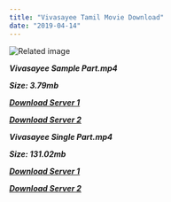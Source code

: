 ```yaml
---
title: "Vivasayee Tamil Movie Download"
date: "2019-04-14"
---
```


![Related image](https://movie-upload.appspot.com/images/datastore?id=6597722601684992)

**_Vivasayee Sample Part.mp4_**

**_Size: 3.79mb_**

**_[Download Server 1](http://b4.wetransfer.vip/files/{fb880f6db0ad663db529f57694c28cccd461c3d4fc624305e324329e3cbfaaa8}20Actor{fb880f6db0ad663db529f57694c28cccd461c3d4fc624305e324329e3cbfaaa8}20Hits{fb880f6db0ad663db529f57694c28cccd461c3d4fc624305e324329e3cbfaaa8}20Collection/M.{fb880f6db0ad663db529f57694c28cccd461c3d4fc624305e324329e3cbfaaa8}20G.{fb880f6db0ad663db529f57694c28cccd461c3d4fc624305e324329e3cbfaaa8}20Ramachandran{fb880f6db0ad663db529f57694c28cccd461c3d4fc624305e324329e3cbfaaa8}20(M.G.R){fb880f6db0ad663db529f57694c28cccd461c3d4fc624305e324329e3cbfaaa8}20Movies{fb880f6db0ad663db529f57694c28cccd461c3d4fc624305e324329e3cbfaaa8}20Collections/Vivasayee{fb880f6db0ad663db529f57694c28cccd461c3d4fc624305e324329e3cbfaaa8}20(1967)/Vivasayee{fb880f6db0ad663db529f57694c28cccd461c3d4fc624305e324329e3cbfaaa8}20(1967){fb880f6db0ad663db529f57694c28cccd461c3d4fc624305e324329e3cbfaaa8}20Sample{fb880f6db0ad663db529f57694c28cccd461c3d4fc624305e324329e3cbfaaa8}20HD.mp4)_**

**_[Download Server 2](http://b4.wetransfer.vip/files/{fb880f6db0ad663db529f57694c28cccd461c3d4fc624305e324329e3cbfaaa8}20Actor{fb880f6db0ad663db529f57694c28cccd461c3d4fc624305e324329e3cbfaaa8}20Hits{fb880f6db0ad663db529f57694c28cccd461c3d4fc624305e324329e3cbfaaa8}20Collection/M.{fb880f6db0ad663db529f57694c28cccd461c3d4fc624305e324329e3cbfaaa8}20G.{fb880f6db0ad663db529f57694c28cccd461c3d4fc624305e324329e3cbfaaa8}20Ramachandran{fb880f6db0ad663db529f57694c28cccd461c3d4fc624305e324329e3cbfaaa8}20(M.G.R){fb880f6db0ad663db529f57694c28cccd461c3d4fc624305e324329e3cbfaaa8}20Movies{fb880f6db0ad663db529f57694c28cccd461c3d4fc624305e324329e3cbfaaa8}20Collections/Vivasayee{fb880f6db0ad663db529f57694c28cccd461c3d4fc624305e324329e3cbfaaa8}20(1967)/Vivasayee{fb880f6db0ad663db529f57694c28cccd461c3d4fc624305e324329e3cbfaaa8}20(1967){fb880f6db0ad663db529f57694c28cccd461c3d4fc624305e324329e3cbfaaa8}20Sample{fb880f6db0ad663db529f57694c28cccd461c3d4fc624305e324329e3cbfaaa8}20HD.mp4)_**

**_Vivasayee Single Part.mp4_**

**_Size: 131.02mb_**

**_[Download Server 1](http://b4.wetransfer.vip/files/{fb880f6db0ad663db529f57694c28cccd461c3d4fc624305e324329e3cbfaaa8}20Actor{fb880f6db0ad663db529f57694c28cccd461c3d4fc624305e324329e3cbfaaa8}20Hits{fb880f6db0ad663db529f57694c28cccd461c3d4fc624305e324329e3cbfaaa8}20Collection/M.{fb880f6db0ad663db529f57694c28cccd461c3d4fc624305e324329e3cbfaaa8}20G.{fb880f6db0ad663db529f57694c28cccd461c3d4fc624305e324329e3cbfaaa8}20Ramachandran{fb880f6db0ad663db529f57694c28cccd461c3d4fc624305e324329e3cbfaaa8}20(M.G.R){fb880f6db0ad663db529f57694c28cccd461c3d4fc624305e324329e3cbfaaa8}20Movies{fb880f6db0ad663db529f57694c28cccd461c3d4fc624305e324329e3cbfaaa8}20Collections/Vivasayee{fb880f6db0ad663db529f57694c28cccd461c3d4fc624305e324329e3cbfaaa8}20(1967)/Vivasayee{fb880f6db0ad663db529f57694c28cccd461c3d4fc624305e324329e3cbfaaa8}20(1967){fb880f6db0ad663db529f57694c28cccd461c3d4fc624305e324329e3cbfaaa8}20Single{fb880f6db0ad663db529f57694c28cccd461c3d4fc624305e324329e3cbfaaa8}20Part{fb880f6db0ad663db529f57694c28cccd461c3d4fc624305e324329e3cbfaaa8}20HD.mp4)_**

**_[Download Server 2](http://b4.wetransfer.vip/files/{fb880f6db0ad663db529f57694c28cccd461c3d4fc624305e324329e3cbfaaa8}20Actor{fb880f6db0ad663db529f57694c28cccd461c3d4fc624305e324329e3cbfaaa8}20Hits{fb880f6db0ad663db529f57694c28cccd461c3d4fc624305e324329e3cbfaaa8}20Collection/M.{fb880f6db0ad663db529f57694c28cccd461c3d4fc624305e324329e3cbfaaa8}20G.{fb880f6db0ad663db529f57694c28cccd461c3d4fc624305e324329e3cbfaaa8}20Ramachandran{fb880f6db0ad663db529f57694c28cccd461c3d4fc624305e324329e3cbfaaa8}20(M.G.R){fb880f6db0ad663db529f57694c28cccd461c3d4fc624305e324329e3cbfaaa8}20Movies{fb880f6db0ad663db529f57694c28cccd461c3d4fc624305e324329e3cbfaaa8}20Collections/Vivasayee{fb880f6db0ad663db529f57694c28cccd461c3d4fc624305e324329e3cbfaaa8}20(1967)/Vivasayee{fb880f6db0ad663db529f57694c28cccd461c3d4fc624305e324329e3cbfaaa8}20(1967){fb880f6db0ad663db529f57694c28cccd461c3d4fc624305e324329e3cbfaaa8}20Single{fb880f6db0ad663db529f57694c28cccd461c3d4fc624305e324329e3cbfaaa8}20Part{fb880f6db0ad663db529f57694c28cccd461c3d4fc624305e324329e3cbfaaa8}20HD.mp4)_**
